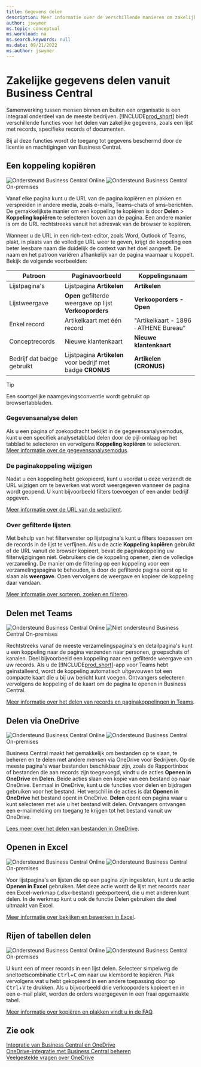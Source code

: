 ```yaml
---
title: Gegevens delen
description: Meer informatie over de verschillende manieren om zakelijke gegevens te delen vanuit Business Central.
author: jswymer
ms.topic: conceptual
ms.workload: na
ms.search.keywords: null
ms.date: 09/21/2022
ms.author: jswymer
---
```

# Zakelijke gegevens delen vanuit Business Central

Samenwerking tussen mensen binnen en buiten een organisatie is een integraal onderdeel van de meeste bedrijven. [!INCLUDE[prod_short](includes/prod_short.md)] biedt verschillende functies voor het delen van zakelijke gegevens, zoals een lijst met records, specifieke records of documenten. <!--, with others&mdash;even those people who don't have a Business Central license in some cases.-->

Bij al deze functies wordt de toegang tot gegevens beschermd door de licentie en machtigingen van Business Central.

## Een koppeling kopiëren

![Ondersteund](media/check.png) Business Central Online ![Ondersteund](media/check.png) Business Central On-premises

Vanaf elke pagina kunt u de URL van de pagina kopiëren en plakken en verspreiden in andere media, zoals e-mails, Teams-chats of sms-berichten. De gemakkelijkste manier om een koppeling te kopiëren is door **Delen** > **Koppeling kopiëren** te selecteren boven aan de pagina. Een andere manier is om de URL rechtstreeks vanuit het adresvak van de browser te kopiëren.

Wanneer u de URL in een rich-text-editor, zoals Word, Outlook of Teams, plakt, in plaats van de volledige URL weer te geven, krijgt de koppeling een beter leesbare naam die duidelijk de context van het doel aangeeft. De naam en het patroon variëren afhankelijk van de pagina waarnaar u koppelt. Bekijk de volgende voorbeelden:

|Patroon|Paginavoorbeeld|Koppelingsnaam|
|-|-|-|
|Lijstpagina's|Lijstpagina **Artikelen** | **Artikelen**|
|Lijstweergave| **Open** gefilterde weergave op lijst **Verkooporders**|**Verkooporders - Open**|
| Enkel record|Artikelkaart met één record|"Artikelkaart - 1896 ∙ ATHENE Bureau"|
|Conceptrecords| Nieuwe klantenkaart|**Nieuwe klantenkaart**|
|Bedrijf dat badge gebruikt|Lijstpagina **Artikelen** voor bedrijf met badge **CRONUS**| **Artikelen (CRONUS)**|

> [!TIP]
> Een soortgelijke naamgevingsconventie wordt gebruikt op browsertabbladen.

### Gegevensanalyse delen
Als u een pagina of zoekopdracht bekijkt in de gegevensanalysemodus, kunt u een specifiek analysetabblad delen door de pijl-omlaag op het tabblad te selecteren en vervolgens **Koppeling kopiëren** te selecteren. [Meer informatie over de gegevensanalysemodus](analysis-mode.md). 

### De paginakoppeling wijzigen

Nadat u een koppeling hebt gekopieerd, kunt u voordat u deze verzendt de URL wijzigen om te bewerken wat wordt weergegeven wanneer de pagina wordt geopend. U kunt bijvoorbeeld filters toevoegen of een ander bedrijf opgeven.

[Meer informatie over de URL van de webclient](/dynamics365/business-central/dev-itpro/developer/devenv-web-client-urls).

### Over gefilterde lijsten

Met behulp van het filtervenster op lijstpagina's kunt u filters toepassen om de records in de lijst te verfijnen. Als u de actie **Koppeling kopiëren** gebruikt of de URL vanuit de browser kopieert, bevat de paginakoppeling uw filterwijzigingen niet. Gebruikers die de koppeling openen, zien de volledige verzameling. De manier om de filtering op een koppeling voor een verzamelingspagina te behouden, is door de gefilterde pagina eerst op te slaan als **weergave**. Open vervolgens de weergave en kopieer de koppeling daar vandaan.

[Meer informatie over sorteren, zoeken en filteren](ui-enter-criteria-filters.md).

## Delen met Teams

![Ondersteund](media/check.png) Business Central Online ![Niet ondersteund](media/x-icon.png) Business Central On-premises

Rechtstreeks vanaf de meeste verzamelingspagina's en detailpagina's kunt u een koppeling naar de pagina verzenden naar personen, groepschats of kanalen. Deel bijvoorbeeld een koppeling naar een gefilterde weergave van uw records. Als u de [!INCLUDE[prod_short](includes/prod_short.md)]-app voor Teams hebt geïnstalleerd, wordt de koppeling automatisch uitgevouwen tot een compacte kaart die u bij uw bericht kunt voegen. Ontvangers selecteren vervolgens de koppeling of de kaart om de pagina te openen in Business Central.

[Meer informatie over het delen van records en paginakoppelingen in Teams](across-working-with-teams.md).

## Delen via OneDrive

![Ondersteund](media/check.png) Business Central Online ![Ondersteund](media/check.png) Business Central On-premises

Business Central maakt het gemakkelijk om bestanden op te slaan, te beheren en te delen met andere mensen via OneDrive voor Bedrijven. Op de meeste pagina's waar bestanden beschikbaar zijn, zoals de Rapportinbox of bestanden die aan records zijn toegevoegd, vindt u de acties **Openen in OneDrive** en **Delen**. Beide acties slaan een kopie van een bestand op naar OneDrive. Eenmaal in OneDrive, kunt u de functies voor delen en bijdragen gebruiken voor het bestand. Het verschil in de acties is dat **Openen in OneDrive** het bestand opent in OneDrive. **Delen** opent een pagina waar u kunt selecteren met wie u het bestand wilt delen. Ontvangers ontvangen een e-mailmelding om toegang te krijgen tot het bestand vanuit uw OneDrive.

[Lees meer over het delen van bestanden in OneDrive](across-share-onedrive.md).

## Openen in Excel

![Ondersteund](media/check.png) Business Central Online ![Ondersteund](media/check.png) Business Central On-premises

Voor lijstpagina's en lijsten die op een pagina zijn ingesloten, kunt u de actie **Openen in Excel** gebruiken. Met deze actie wordt de lijst met records naar een Excel-werkmap (.xlsx-bestand) geëxporteerd, die u met anderen kunt delen. In de werkmap kunt u ook de functie Delen gebruiken die deel uitmaakt van Excel.

[Meer informatie over bekijken en bewerken in Excel](across-work-with-excel.md).

## Rijen of tabellen delen

![Ondersteund](media/check.png) Business Central Online ![Ondersteund](media/check.png) Business Central On-premises

U kunt een of meer records in een lijst delen. Selecteer simpelweg de sneltoetscombinatie <kbd>Ctrl</kbd>+<kbd>C</kbd> om naar uw klembord te kopiëren. Plak vervolgens wat u hebt gekopieerd in een andere toepassing door op <kbd>Ctrl</kbd>+<kbd>V</kbd> te drukken. Als u bijvoorbeeld drie verkooporders kopieert en in een e-mail plakt, worden de orders weergegeven in een fraai opgemaakte tabel.

[Meer informatie over kopiëren en plakken vindt u in de FAQ](faq-copy-paste.yml).

## Zie ook

[Integratie van Business Central en OneDrive](across-onedrive-overview.md)  
[OneDrive-integratie met Business Central beheren](admin-onedrive-integration.md)  
[Veelgestelde vragen over OneDrive](admin-onedrive-faq.md)